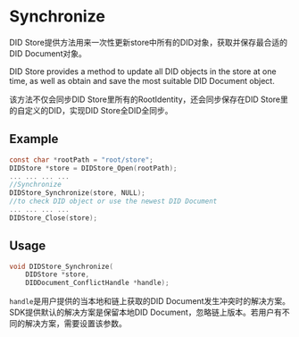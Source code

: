 # Synchronize

DID Store提供方法用来一次性更新store中所有的DID对象，获取并保存最合适的DID Document对象。

DID Store provides a method to update all DID objects in the store at one time, as well as obtain and save the most suitable DID Document object.

该方法不仅会同步DID Store里所有的RootIdentity，还会同步保存在DID Store里的自定义的DID，实现DID Store全DID全同步。

## Example

```c
const char *rootPath = "root/store";
DIDStore *store = DIDStore_Open(rootPath);
... ... ... ...
//Synchronize
DIDStore_Synchronize(store, NULL);
//to check DID object or use the newest DID Document
... ... ... ...
DIDStore_Close(store);
```

## Usage

```c
void DIDStore_Synchronize(
    DIDStore *store,
    DIDDocument_ConflictHandle *handle);
```

`handle`是用户提供的当本地和链上获取的DID Document发生冲突时的解决方案。SDK提供默认的解决方案是保留本地DID Document，忽略链上版本。若用户有不同的解决方案，需要设置该参数。
